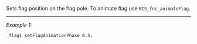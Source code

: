 Sets flag position on the flag pole. To animate flag use `BIS_fnc_animateFlag`.


---
*Example 1:*
```sqf
_flag1 setFlagAnimationPhase 0.5;
```